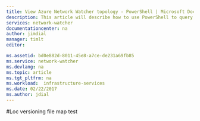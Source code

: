 ```yaml
---
title: View Azure Network Watcher topology - PowerShell | Microsoft Docs
description: This article will describe how to use PowerShell to query your network topology.
services: network-watcher
documentationcenter: na
author: jimdial
manager: timlt
editor: 

ms.assetid: bd0e882d-8011-45e8-a7ce-de231a69fb85
ms.service: network-watcher
ms.devlang: na
ms.topic: article
ms.tgt_pltfrm: na
ms.workload:  infrastructure-services
ms.date: 02/22/2017
ms.author: jdial
---
```

#Loc versioning file map test


